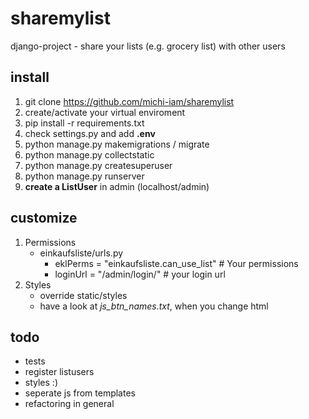 # sharemylist
django-project - share your lists (e.g. grocery list) with other users

## install
1. git clone https://github.com/michi-iam/sharemylist
2. create/activate your virtual enviroment
3. pip install -r requirements.txt
4. check settings.py and add **.env**
5. python manage.py makemigrations / migrate
6. python manage.py collectstatic
7. python manage.py createsuperuser
8. python manage.py runserver 
9. **create a ListUser** in admin (localhost/admin) 

## customize
1. Permissions 
    * einkaufsliste/urls.py
        * eklPerms = "einkaufsliste.can_use_list" # Your permissions 
        * loginUrl = "/admin/login/" # your login url
2. Styles
    * override static/styles
    * have a look at *js_btn_names.txt*, when you change html 

## todo
* tests
* register listusers
* styles :)
* seperate js from templates
* refactoring in general
